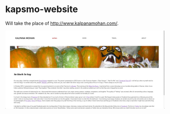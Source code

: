 # kapsmo-website

Will take the place of http://www.kalpanamohan.com/.

![screenshot of current progress](screenshot.png)
